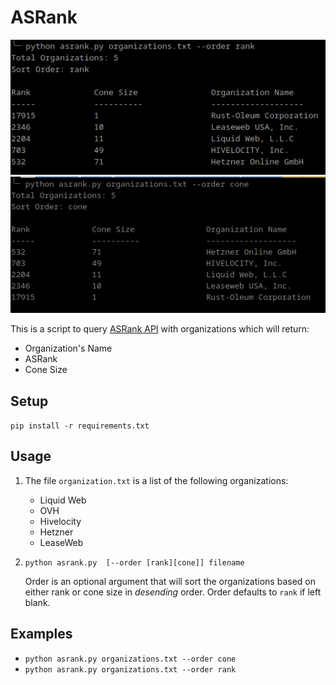 # ASRank
![screenshot](screenshot_rank.png "Ordered By Rank")
![screenshot](screenshot_cone.png "Ordered By Cone Size")

This is a script to query [ASRank API](https://asrank.caida.org/) with organizations which will return:

* Organization's Name
* ASRank
* Cone Size

## Setup
`pip install -r requirements.txt`

## Usage

1. The file `organization.txt` is a list of the following organizations:
    * Liquid Web
    * OVH
    * Hivelocity
    * Hetzner
    * LeaseWeb

2. `python asrank.py  [--order [rank][cone]] filename`

    Order is an optional argument that will sort the organizations based on either rank or cone size in *desending* order. Order defaults to `rank` if left blank.

## Examples
* `python asrank.py organizations.txt --order cone`
* `python asrank.py organizations.txt --order rank`




